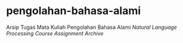 # pengolahan-bahasa-alami
Arsip Tugas Mata Kuliah Pengolahan Bahasa Alami
*Natural Language Processing Course Assignment Archive*

